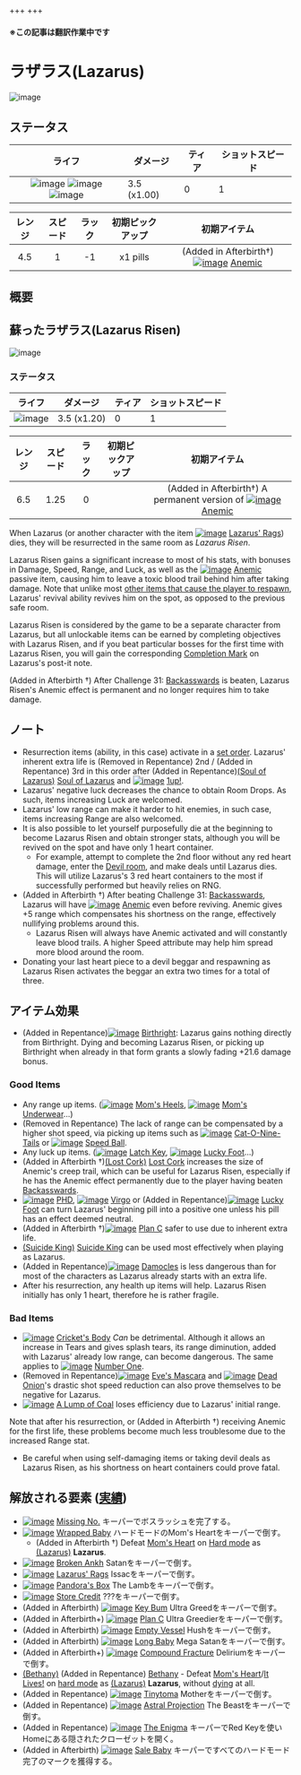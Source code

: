 +++
+++

#### ※この記事は翻訳作業中です

 # ラザラス(Lazarus)
 ![image](/image/characters/Lazarus.png)


ステータス
-------


|ライフ|ダメージ|ティア|ショットスピード|
|:----:|---|---|---|
|![image](/image/characters/r-heart.png) ![image](/image/characters/r-heart.png) ![image](/image/characters/r-heart.png)|3.5 (x1.00)|0|1|

|レンジ|スピード|ラック|初期ピックアップ|初期アイテム|
|:--:|:--:|:--:|:--:|:--:|
|4.5|1|-1|x1 pills|(Added in Afterbirth†) [![image](/image/Anemic.png)](/wiki/Anemic "Anemic") [Anemic](/wiki/Anemic "Anemic")|

概要
-------
 

蘇ったラザラス(Lazarus Risen)
---------------

 ![image](/image/characters/Lazarus_Risen.png)

### ステータス

|ライフ|ダメージ|ティア|ショットスピード|
|:----:|---|---|---|
|![image](/image/characters/r-heart.png)|3.5 (x1.20)|0|1|

|レンジ|スピード|ラック|初期ピックアップ|初期アイテム|
|:--:|:--:|:--:|:--:|:--:|
|6.5|1.25|0||(Added in Afterbirth†) A permanent version of [![image](/image/Anemic.png)](/wiki/Anemic "Anemic") [Anemic](/wiki/Anemic "Anemic")|

When Lazarus (or another character with the item [![image](/image/Lazarus%27_Rags.png)](/wiki/Lazarus%27_Rags "Lazarus' Rags") [Lazarus' Rags](/wiki/Lazarus%27_Rags "Lazarus' Rags")) dies, they will be resurrected in the same room as *Lazarus Risen*.

Lazarus Risen gains a significant increase to most of his stats, with bonuses in Damage, Speed, Range, and Luck, as well as the [![image](/image/Anemic.png)](/wiki/Anemic "Anemic") [Anemic](/wiki/Anemic "Anemic") passive item, causing him to leave a toxic blood trail behind him after taking damage. Note that unlike most [other items that cause the player to respawn](/wiki/Death#Extra_Lives "Death"), Lazarus' revival ability revives him on the spot, as opposed to the previous safe room.

Lazarus Risen is considered by the game to be a separate character from Lazarus, but all unlockable items can be earned by completing objectives with Lazarus Risen, and if you beat particular bosses for the first time with Lazarus Risen, you will gain the corresponding [Completion Mark](/wiki/Completion_Mark "Completion Mark") on Lazarus's post-it note.

(Added in Afterbirth †) After Challenge 31: [Backasswards](/wiki/Backasswards "Backasswards") is beaten, Lazarus Risen's Anemic effect is permanent and no longer requires him to take damage.


ノート
-------


* Resurrection items (ability, in this case) activate in a [set order](/wiki/Category:Revival_items "Category:Revival items"). Lazarus' inherent extra life is (Removed in Repentance) 2nd / (Added in Repentance) 3rd in this order after (Added in Repentance)[(Soul of Lazarus)](/wiki/Cards_and_Runes "Soul of Lazarus") [Soul of Lazarus](/wiki/Cards_and_Runes "Cards and Runes") and [![image](/image/1up!.png)](/wiki/1up! "1up!") [1up!](/wiki/1up! "1up!").
* Lazarus' negative luck decreases the chance to obtain Room Drops. As such, items increasing Luck are welcomed.
* Lazarus' low range can make it harder to hit enemies, in such case, items increasing Range are also welcomed.
* It is also possible to let yourself purposefully die at the beginning to become Lazarus Risen and obtain stronger stats, although you will be revived on the spot and have only 1 heart container.
	+ For example, attempt to complete the 2nd floor without any red heart damage, enter the [Devil room](/wiki/Devil_room "Devil room"), and make deals until Lazarus dies. This will utilize Lazarus's 3 red heart containers to the most if successfully performed but heavily relies on RNG.
* (Added in Afterbirth †) After beating Challenge 31: [Backasswards](/wiki/Backasswards "Backasswards"), Lazarus will have [![image](/image/Anemic.png)](/wiki/Anemic "Anemic") [Anemic](/wiki/Anemic "Anemic") even before reviving. Anemic gives +5 range which compensates his shortness on the range, effectively nullifying problems around this.
	+ Lazarus Risen will always have Anemic activated and will constantly leave blood trails. A higher Speed attribute may help him spread more blood around the room.
* Donating your last heart piece to a devil beggar and respawning as Lazarus Risen activates the beggar an extra two times for a total of three.


アイテム効果
-------------------

* (Added in Repentance)[![image](/image/Birthright.png)](/wiki/Birthright "Birthright") [Birthright](/wiki/Birthright "Birthright"): Lazarus gains nothing directly from Birthright. Dying and becoming Lazarus Risen, or picking up Birthright when already in that form grants a slowly fading +21.6 damage bonus.


### Good Items


* Any range up items. ([![image](/image/Mom%27s_Heels.png)](/wiki/Mom%27s_Heels "Mom's Heels") [Mom's Heels](/wiki/Mom%27s_Heels "Mom's Heels"), [![image](/image/Mom%27s_Underwear.png)](/wiki/Mom%27s_Underwear "Mom's Underwear") [Mom's Underwear](/wiki/Mom%27s_Underwear "Mom's Underwear")...)
* (Removed in Repentance) The lack of range can be compensated by a higher shot speed, via picking up items such as [![image](/image/Cat-O-Nine-Tails.png)](/wiki/Cat-O-Nine-Tails "Cat-O-Nine-Tails") [Cat-O-Nine-Tails](/wiki/Cat-O-Nine-Tails "Cat-O-Nine-Tails") or [![image](/image/Speed_Ball.png)](/wiki/Speed_Ball "Speed Ball") [Speed Ball](/wiki/Speed_Ball "Speed Ball").
* Any luck up items. ([![image](/image/Latch_Key.png)](/wiki/Latch_Key "Latch Key") [Latch Key](/wiki/Latch_Key "Latch Key"), [![image](/image/Lucky_Foot.png)](/wiki/Lucky_Foot "Lucky Foot") [Lucky Foot](/wiki/Lucky_Foot "Lucky Foot")...)
* (Added in Afterbirth †)[(Lost Cork)](/wiki/Lost_Cork "Lost Cork") [Lost Cork](/wiki/Lost_Cork "Lost Cork") increases the size of Anemic's creep trail, which can be useful for Lazarus Risen, especially if he has the Anemic effect permanently due to the player having beaten [Backasswards](/wiki/Backasswards "Backasswards").
* [![image](/image/PHD.png)](/wiki/PHD "PHD") [PHD](/wiki/PHD "PHD"), [![image](/image/Virgo.png)](/wiki/Virgo "Virgo") [Virgo](/wiki/Virgo "Virgo") or (Added in Repentance)[![image](/image/Lucky_Foot.png)](/wiki/Lucky_Foot "Lucky Foot") [Lucky Foot](/wiki/Lucky_Foot "Lucky Foot") can turn Lazarus' beginning pill into a positive one unless his pill has an effect deemed neutral.
* (Added in Afterbirth †)[![image](/image/Plan_C.png)](/wiki/Plan_C "Plan C") [Plan C](/wiki/Plan_C "Plan C") safer to use due to inherent extra life.
* [(Suicide King)](/wiki/Suicide_King "Suicide King") [Suicide King](/wiki/Suicide_King "Suicide King") can be used most effectively when playing as Lazarus.
* (Added in Repentance)[![image](/image/Damocles.png)](/wiki/Damocles "Damocles") [Damocles](/wiki/Damocles "Damocles") is less dangerous than for most of the characters as Lazarus already starts with an extra life.
* After his resurrection, any health up items will help. Lazarus Risen initially has only 1 heart, therefore he is rather fragile.


### Bad Items


* [![image](/image/Cricket%27s_Body.png)](/wiki/Cricket%27s_Body "Cricket's Body") [Cricket's Body](/wiki/Cricket%27s_Body "Cricket's Body") *Can* be detrimental. Although it allows an increase in Tears and gives splash tears, its range diminution, added with Lazarus' already low range, can become dangerous. The same applies to [![image](/image/Number_One.png)](/wiki/Number_One "Number One") [Number One](/wiki/Number_One "Number One").
* (Removed in Repentance)[![image](/image/Eve%27s_Mascara.png)](/wiki/Eve%27s_Mascara "Eve's Mascara") [Eve's Mascara](/wiki/Eve%27s_Mascara "Eve's Mascara") and [![image](/image/Dead_Onion.png)](/wiki/Dead_Onion "Dead Onion") [Dead Onion](/wiki/Dead_Onion "Dead Onion")'s drastic shot speed reduction can also prove themselves to be negative for Lazarus.
* [![image](/image/A_Lump_of_Coal.png)](/wiki/A_Lump_of_Coal "A Lump of Coal") [A Lump of Coal](/wiki/A_Lump_of_Coal "A Lump of Coal") loses efficiency due to Lazarus' initial range.


Note that after his resurrection, or (Added in Afterbirth †) receiving Anemic for the first life, these problems become much less troublesome due to the increased Range stat. 



* Be careful when using self-damaging items or taking devil deals as Lazarus Risen, as his shortness on heart containers could prove fatal.


解放される要素 ([実績](/wiki/Achievements "Achievements"))
--------------------------------------------------------------

* [![image](/image/achievements/Missing_No..png)](/wiki/Missing_No. "Missing No.") [Missing No.](/wiki/Missing_No. "Missing No.") キーパーでボスラッシュを完了する。
* [![image](/image/achievements/Wrapped_Baby.png)](/wiki/Wrapped_Baby "Wrapped Baby") [Wrapped Baby](/wiki/Wrapped_Baby "Wrapped Baby") ハードモードのMom's Heartをキーパーで倒す。
	+ (Added in Afterbirth †) Defeat [Mom's Heart](/wiki/Mom%27s_Heart "Mom's Heart") on [Hard mode](/wiki/Hard_mode "Hard mode") as  [(Lazarus)](/wiki/Lazarus "Lazarus") **Lazarus**.
* [![image](/image/achievements/Broken_Ankh.png)](/wiki/Broken_Ankh "Broken Ankh") [Broken Ankh](/wiki/Broken_Ankh "Broken Ankh") Satanをキーパーで倒す。
* [![image](/image/achievements/Lazarus%27_Rags.png)](/wiki/Lazarus%27_Rags "Lazarus' Rags") [Lazarus' Rags](/wiki/Lazarus%27_Rags "Lazarus' Rags") Issacをキーパーで倒す。
* [![image](/image/achievements/Pandora%27s_Box.png)](/wiki/Pandora%27s_Box "Pandora's Box") [Pandora's Box](/wiki/Pandora%27s_Box "Pandora's Box") The Lambをキーパーで倒す。
* [![image](/image/achievements/Store_Credit.png)](/wiki/Store_Credit "Store Credit") [Store Credit](/wiki/Store_Credit "Store Credit") ???をキーパーで倒す。
* (Added in Afterbirth) [![image](/image/achievements/Key_Bum.png)](/wiki/Key_Bum "Key Bum") [Key Bum](/wiki/Key_Bum "Key Bum") Ultra Greedをキーパーで倒す。
* (Added in Afterbirth+) [![image](/image/achievements/Plan_C.png)](/wiki/Plan_C "Plan C") [Plan C](/wiki/Plan_C "Plan C") Ultra Greedierをキーパーで倒す。
* (Added in Afterbirth) [![image](/image/achievements/Empty_Vessel.png)](/wiki/Empty_Vessel "Empty Vessel") [Empty Vessel](/wiki/Empty_Vessel "Empty Vessel") Hushをキーパーで倒す。
* (Added in Afterbirth) [![image](/image/achievements/Long_Baby.png)](/wiki/Long_Baby "Long Baby") [Long Baby](/wiki/Long_Baby "Long Baby") Mega Satanをキーパーで倒す。
* (Added in Afterbirth+) [![image](/image/achievements/Compound_Fracture.png)](/wiki/Compound_Fracture "Compound Fracture") [Compound Fracture](/wiki/Compound_Fracture "Compound Fracture") Deliriumをキーパーで倒す。
* [(Bethany)](/wiki/Bethany "Bethany") (Added in Repentance) [Bethany](/wiki/Bethany "Bethany") - Defeat [Mom's Heart](/wiki/Mom%27s_Heart "Mom's Heart")/[It Lives!](/wiki/It_Lives! "It Lives!") on [hard mode](/wiki/Hard_mode "Hard mode") as  [(Lazarus)](/wiki/Lazarus "Lazarus") **Lazarus**, without [dying](/wiki/Death "Death") at all.
* (Added in Repentance) [![image](/image/achievements/Tinytoma.png)](/wiki/Tinytoma "Tinytoma") [Tinytoma](/wiki/Tinytoma "Tinytoma") Motherをキーパーで倒す。
* (Added in Repentance) [![image](/image/achievements/Astral_Projection.png)](/wiki/Astral_Projection "Astral Projection") [Astral Projection](/wiki/Astral_Projection "Astral Projection") The Beastをキーパーで倒す。
* (Added in Repentance) [![image](/image/achievements/The_Enigma.png)](/wiki/The_Enigma "The Enigma") [The Enigma](/wiki/The_Enigma "The Enigma") キーパーでRed Keyを使いHomeにある隠されたクローゼットを開く。
* (Added in Afterbirth) [![image](/image/achievements/Sale_Baby.png)](/wiki/Sale_Baby "Sale Baby") [Sale Baby](/wiki/Sale_Baby "Sale Baby") キーパーですべてのハードモード完了のマークを獲得する。